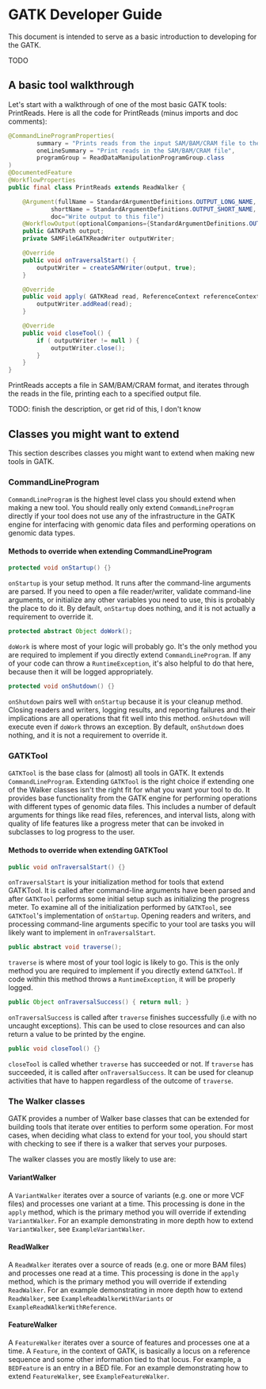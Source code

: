 # GATK Developer Guide
This document is intended to serve as a basic introduction to developing for the GATK.

TODO

## A basic tool walkthrough
Let's start with a walkthrough of one of the most basic GATK tools: PrintReads.  Here is all the code for PrintReads (minus imports and doc comments):

```java
@CommandLineProgramProperties(
        summary = "Prints reads from the input SAM/BAM/CRAM file to the SAM/BAM/CRAM file.",
        oneLineSummary = "Print reads in the SAM/BAM/CRAM file",
        programGroup = ReadDataManipulationProgramGroup.class
)
@DocumentedFeature
@WorkflowProperties
public final class PrintReads extends ReadWalker {

    @Argument(fullName = StandardArgumentDefinitions.OUTPUT_LONG_NAME,
            shortName = StandardArgumentDefinitions.OUTPUT_SHORT_NAME,
            doc="Write output to this file")
    @WorkflowOutput(optionalCompanions={StandardArgumentDefinitions.OUTPUT_INDEX_COMPANION})
    public GATKPath output;
    private SAMFileGATKReadWriter outputWriter;

    @Override
    public void onTraversalStart() {
        outputWriter = createSAMWriter(output, true);
    }

    @Override
    public void apply( GATKRead read, ReferenceContext referenceContext, FeatureContext featureContext ) {
        outputWriter.addRead(read);
    }

    @Override
    public void closeTool() {
        if ( outputWriter != null ) {
            outputWriter.close();
        }
    }
}
```

PrintReads accepts a file in SAM/BAM/CRAM format, and iterates through the reads in the file, printing each to a specified output file.

TODO: finish the description, or get rid of this, I don't know

## Classes you might want to extend
This section describes classes you might want to extend when making new tools in GATK.

### CommandLineProgram
`CommandLineProgram` is the highest level class you should extend when making a new tool.  You should really only extend `CommandLineProgram` directly if your tool does not use any of the infrastructure in the GATK engine for interfacing with genomic data files and performing operations on genomic data types.

#### Methods to override when extending CommandLineProgram
```java
protected void onStartup() {}
```
`onStartup` is your setup method.  It runs after the command-line arguments are parsed.  If you need to open a file reader/writer, validate command-line arguments, or initialize any other variables you need to use, this is probably the place to do it.  By default, `onStartup` does nothing, and it is not actually a requirement to override it.

```java
protected abstract Object doWork();
```
`doWork` is where most of your logic will probably go.  It's the only method you are required to implement if you directly extend `CommandLineProgram`.  If any of your code can throw a `RuntimeException`, it's also helpful to do that here, because then it will be logged appropriately.  

```java
protected void onShutdown() {}
```
`onShutdown` pairs well with `onStartup` because it is your cleanup method.  Closing readers and writers, logging results, and reporting failures and their implications are all operations that fit well into this method.  `onShutdown` will execute even if `doWork` throws an exception.  By default, `onShutdown` does nothing, and it is not a requirement to override it.

### GATKTool
`GATKTool` is the base class for (almost) all tools in GATK.  It extends `CommandLineProgram`.  Extending `GATKTool` is the right choice if extending one of the Walker classes isn't the right fit for what you want your tool to do.  It provides base functionality from the GATK engine for performing operations with different types of genomic data files.  This includes a number of default arguments for things like read files, references, and interval lists, along with quality of life features like a progress meter that can be invoked in subclasses to log progress to the user.

#### Methods to override when extending GATKTool
```java
public void onTraversalStart() {}
```
`onTraversalStart` is your initialization method for tools that extend GATKTool.  It is called after command-line arguments have been parsed and after `GATKTool` performs some initial setup such as initializing the progress meter.  To examine all of the initialization performed by `GATKTool`, see `GATKTool`'s implementation of `onStartup`.
Opening readers and writers, and processing command-line arguments specific to your tool are tasks you will likely want to implement in `onTraversalStart`.

```java
public abstract void traverse();
```
`traverse` is where most of your tool logic is likely to go.  This is the only method you are required to implement if you directly extend `GATKTool`.  If code within this method throws a `RuntimeException`, it will be properly logged.

```java
public Object onTraversalSuccess() { return null; }
```
`onTraversalSuccess` is called after `traverse` finishes successfully (i.e with no uncaught exceptions).  This can be used to close resources and can also return a value to be printed by the engine.

```java
public void closeTool() {}
```
`closeTool` is called whether `traverse` has succeeded or not.  If `traverse` has succeeded, it is called after `onTraversalSuccess`.  It can be used for cleanup activities that have to happen regardless of the outcome of `traverse`.


### The Walker classes
GATK provides a number of Walker base classes that can be extended for building tools that iterate over entities to perform some operation.  For most cases, when deciding what class to extend for your tool, you should start with checking to see if there is a walker that serves your purposes.

The walker classes you are mostly likely to use are:

#### VariantWalker
A `VariantWalker` iterates over a source of variants (e.g. one or more VCF files) and processes one variant at a time.  This processing is done in the `apply` method, which is the primary method you will override if extending `VariantWalker`.  For an example demonstrating in more depth how to extend `VariantWalker`, see `ExampleVariantWalker`.

#### ReadWalker
A `ReadWalker` iterates over a source of reads (e.g. one or more BAM files) and processes one read at a time.  This processing is done in the `apply` method, which is the primary method you will override if extending `ReadWalker`.  For an example demonstrating in more depth how to extend `ReadWalker`, see `ExampleReadWalkerWithVariants` or `ExampleReadWAlkerWithReference`.

#### FeatureWalker
A `FeatureWalker` iterates over a source of features and processes one at a time.  A `Feature`, in the context of GATK, is basically a locus on a reference sequence and some other information tied to that locus.  For example, a `BEDFeature` is an entry in a BED file.  For an example demonstrating how to extend `FeatureWalker`, see `ExampleFeatureWalker`.

